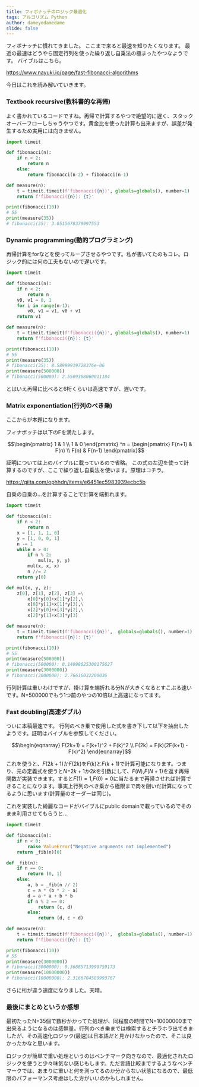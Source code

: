 ```yaml
---
title: フィボナッチのロジック最適化
tags: アルゴリズム Python
author: dameyodamedame
slide: false
---
```

フィボナッチに慣れてきました。
ここまで来ると最速を知りたくなります。
最近の最速はどうやら固定行列を使った繰り返し自乗法の極まったやつなようです。
バイブルはこちら。

https://www.nayuki.io/page/fast-fibonacci-algorithms

今日はこれを読み解いていきます。

### Textbook recursive(教科書的な再帰)

よく書かれているコードですね。再帰で計算するやつで絶望的に遅く、スタックオーバーフローしちゃうやつです。黄金比を使った計算も出来ますが、誤差が発生するため実用には向きません。

```python
import timeit

def fibonacci(n):
    if n < 2:
        return n
    else:
        return fibonacci(n-2) + fibonacci(n-1)

def measure(n):
    t = timeit.timeit(f'fibonacci({n})', globals=globals(), number=1)
    return f'fibonacci({n}): {t}'

print(fibonacci(10))
# 55
print(measure(35))
# fibonacci(35): 3.0515678379997553
```

### Dynamic programming(動的プログラミング)

再帰計算をforなどを使ってループさせるやつです。私が書いてたのもコレ。ロジック的には何の工夫もないので遅いです。

```python
import timeit

def fibonacci(n):
    if n < 2:
        return n
    v0, v1 = 0, 1
    for i in range(n-1):
        v0, v1 = v1, v0 + v1
    return v1

def measure(n):
    t = timeit.timeit(f'fibonacci({n})', globals=globals(), number=1)
    return f'fibonacci({n}): {t}'

print(fibonacci(10))
# 55
print(measure(35))
# fibonacci(35): 8.58999919728376e-06
print(measure(500000))
# fibonacci(500000): 2.5509368060011184
```

とはいえ再帰に比べると6桁くらいは高速ですが、遅いです。

### Matrix exponentiation(行列のべき乗)

ここからが本題になります。

フィナボッチは以下のFを満たします。
```math
\begin{pmatrix}
1 & 1 \\
1 & 0 
\end{pmatrix}
^n
=
\begin{pmatrix}
F(n+1) & F(n) \\
F(n) & F(n-1)
\end{pmatrix}
```

証明については上のバイブルに載っているので省略。
この式の左辺を使って計算するのですが、ここで繰り返し自乗法を使います。原理はコチラ。

https://qiita.com/ophhdn/items/e6451ec5983939ecbc5b

自乗の自乗の…を計算することで計算を端折れます。

```python
import timeit

def fibonacci(n):
    if n < 2:
        return n
    x = [1, 1, 1, 0]
    y = [1, 0, 0, 1]
    n -= 1
    while n > 0:
        if n % 2:
            mul(x, y, y)
        mul(x, x, x)
        n //= 2
    return y[0]

def mul(x, y, z):
    z[0], z[1], z[2], z[3] =\
        x[0]*y[0]+x[1]*y[2],\
        x[0]*y[1]+x[1]*y[3],\
        x[2]*y[0]+x[3]*y[2],\
        x[2]*y[1]+x[3]*y[3]

def measure(n):
    t = timeit.timeit(f'fibonacci({n})',  globals=globals(), number=1)
    return f'fibonacci({n}): {t}'

print(fibonacci(10))
# 55
print(measure(500000))
# fibonacci(500000): 0.14098625300175627
print(measure(3000000))
# fibonacci(3000000): 2.76616032200036
```

行列計算は重いわけですが、掛け算を端折れる分Nが大きくなるとすこぶる速いです。N=500000でもう1つ前のやつの10倍以上高速になってます。

### Fast doubling(高速ダブル)

ついに本稿最速です。
行列のべき乗で使用した式を書き下して以下を抽出したようです。証明はバイブルを参照してください。

```math
\begin{eqnarray}
F(2k+1) = F(k+1)^2 + F(k)^2 \\
F(2k) = F(k)(2F(k+1) - F(k)^2)
\end{eqnarray}
```

これを使うと、$F(2k+1)$か$F(2k)$を$F(k)$と$F(k+1)$で計算可能になります。つまり、元の定義式を使うと$N$=$2k+1$か$2k$を引数にして、$F(N)$,$F(N+1)$を返す再帰関数が実装できます。すると$F(1)=1$,$F(0)=0$に当たるまで再帰させれば計算できることになります。事実上行列のべき乗から極限まで肉を削いだ計算になってるように思います(計算量のオーダーは同じ)。

これを実装した綺麗なコードがバイブルにpublic domainで載っているのでそのまま利用させてもらうと…

```python
import timeit

def fibonacci(n):
    if n < 0:
        raise ValueError("Negative arguments not implemented")
    return _fib(n)[0]

def _fib(n):
    if n == 0:
        return (0, 1)
    else:
        a, b = _fib(n // 2)
        c = a * (b * 2 - a)
        d = a * a + b * b
        if n % 2 == 0:
            return (c, d)
        else:
            return (d, c + d)

def measure(n):
    t = timeit.timeit(f'fibonacci({n})',  globals=globals(), number=1)
    return f'fibonacci({n}): {t}'

print(fibonacci(10))
# 55
print(measure(3000000))
# fibonacci(3000000): 0.36685713999759173
print(measure(10000000))
# fibonacci(10000000): 2.3166784589993767
```

さらに桁が違う速度になりました。天晴。

### 最後にまとめというか感想

最初たったN=35個で数秒かかってた処理が、同程度の時間でN=10000000まで出来るようになるのは感無量。行列のべき乗までは検索するとチラホラ出てきましたが、その高速化ロジック(最速)は日本語だと見かけなかったので、そこは良かったかなと思います。

ロジックが簡単で重い処理というのはベンチマーク向きなので、最適化されたロジックを使うと少々味気ない感じもします。ただ言語比較までするようなベンチマークでは、あまりに重いと何を測ってるのか分からない状態になるので、最低限のパフォーマンス考慮はした方がいいのかもしれません。

